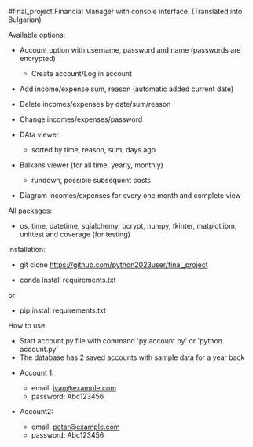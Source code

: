 #final_project
Financial Manager with console interface. (Translated into Bulgarian)

Available options:

 * Account option with username, password and name (passwords are encrypted)
   - Create account/Log in account
  
 * Add income/expense sum, reason (automatic added current date)
  
 * Delete incomes/expenses by date/sum/reason
  
 * Change incomes/expenses/password
  
 * DAta viewer
   - sorted by time, reason, sum, days ago
  
 * Balkans viewer (for all time, yearly, monthly)
   - rundown, possible subsequent costs
  
 * Diagram incomes/expenses for every one month and complete view

All packages:
  - os, time, datetime, sqlalchemy, bcrypt, numpy, tkinter, matplotlibm, unittest and coverage (for testing)

Installation:
  - git clone https://github.com/python2023user/final_project

  - conda install requirements.txt

  or

  - pip install requirements.txt

How to use:
  - Start account.py file with command 'py account.py' or 'python account.py'
  - The database has 2 saved accounts with sample data for a year back

* Account 1:
  - email: ivan@example.com
  - password: Abc123456
 
* Account2:
  - email: petar@example.com
  - password: Abc123456
